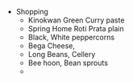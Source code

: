 - Shopping
	- Kinokwan Green Curry paste
	- Spring Home  Roti Prata plain
	- Black, White peppercorns
	- Bega Cheese,
	- Long Beans, Cellery
	- Bee hoon, Bean sprouts
	-